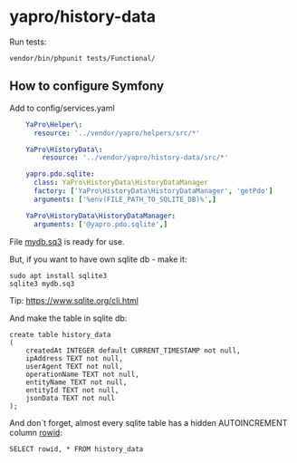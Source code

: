 # yapro/history-data

Run tests:
```shell
vendor/bin/phpunit tests/Functional/
```
## How to configure Symfony

Add to config/services.yaml
```yaml
    YaPro\Helper\:
      resource: '../vendor/yapro/helpers/src/*'

    YaPro\HistoryData\:
        resource: '../vendor/yapro/history-data/src/*'

    yapro.pdo.sqlite:
      class: YaPro\HistoryData\HistoryDataManager
      factory: ['YaPro\HistoryData\HistoryDataManager', 'getPdo']
      arguments: ['%env(FILE_PATH_TO_SQLITE_DB)%',]

    YaPro\HistoryData\HistoryDataManager:
      arguments: ['@yapro.pdo.sqlite',]
```
File [mydb.sq3](mydb.sq3) is ready for use.

But, if you want to have own sqlite db - make it:
```shell
sudo apt install sqlite3
sqlite3 mydb.sq3
```
Tip: https://www.sqlite.org/cli.html

And make the table in sqlite db:
```sqlite
create table history_data
(
    createdAt INTEGER default CURRENT_TIMESTAMP not null,
    ipAddress TEXT not null,
    userAgent TEXT not null,
    operationName TEXT not null,
    entityName TEXT not null,
    entityId TEXT not null,
    jsonData TEXT not null
);
```
And don`t forgеt, almost every sqlite table has a hidden AUTOINCREMENT column [rowid](https://www.sqlite.org/autoinc.html):
```sql92
SELECT rowid, * FROM history_data
```
